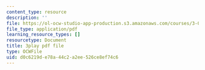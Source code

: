 ```yaml
---
content_type: resource
description: ''
file: https://ol-ocw-studio-app-production.s3.amazonaws.com/courses/3-091sc-introduction-to-solid-state-chemistry-fall-2010/d0c6219de78a44c2a2ee526ce8ef74c6_p6isgsReWmI.pdf
file_type: application/pdf
learning_resource_types: []
resourcetype: Document
title: 3play pdf file
type: OCWFile
uid: d0c6219d-e78a-44c2-a2ee-526ce8ef74c6
---
```

